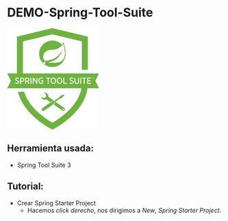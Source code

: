# DEMO-Spring-Tool-Suite

![Spring Tool Suite](https://github.com/NachoEspejo/DEMO-Spring-Tool-Suite/blob/master/STS-IMG-Github/spring_tool_suite.png)


## Herramienta usada:
* Spring Tool Suite 3

## Tutorial:

* Crear Spring Starter Project
  * Hacemos _click derecho_, nos dirigimos a _New_, _Spring Starter Project_.

